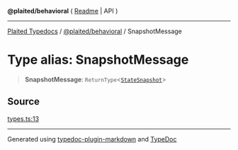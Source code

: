 **@plaited/behavioral** ( [Readme](../README.md) \| API )

***

[Plaited Typedocs](../../../modules.md) / [@plaited/behavioral](../modules.md) / SnapshotMessage

# Type alias: SnapshotMessage

> **SnapshotMessage**: `ReturnType`\<[`StateSnapshot`](../interfaces/StateSnapshot.md)\>

## Source

[types.ts:13](https://github.com/plaited/plaited/blob/b0dd907/libs/behavioral/src/types.ts#L13)

***

Generated using [typedoc-plugin-markdown](https://www.npmjs.com/package/typedoc-plugin-markdown) and [TypeDoc](https://typedoc.org/)
